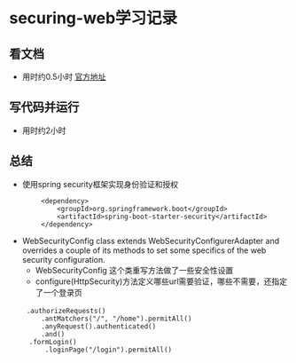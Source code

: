 # securing-web学习记录
## 看文档
* 用时约0.5小时 [官方地址](https://spring.io/guides/gs/securing-web/)
## 写代码并运行
* 用时约2小时
## 总结
* 使用spring security框架实现身份验证和授权
```
        <dependency>
            <groupId>org.springframework.boot</groupId>
            <artifactId>spring-boot-starter-security</artifactId>
        </dependency>
```
* WebSecurityConfig class extends WebSecurityConfigurerAdapter and overrides a couple of its methods 
to set some specifics of the web security configuration.
  + WebSecurityConfig 这个类重写方法做了一些安全性设置
  + configure(HttpSecurity)方法定义哪些url需要验证，哪些不需要，还指定了一个登录页
```
　　 .authorizeRequests()
        .antMatchers("/", "/home").permitAll()
        .anyRequest().authenticated()
        .and()
     .formLogin()
         .loginPage("/login").permitAll()
```
